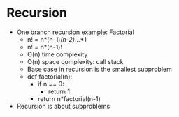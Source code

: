 # Recursion

- One branch recursion example: Factorial
  - n! = n*(n-1)*(n-2)*...*1
  - n! = n*(n-1)!
  - O(n) time complexity
  - O(n) space complexity: call stack
  - Base case in recursion is the smallest subproblem
  - def factorial(n):
    - if n == 0:
      - return 1
    - return n*factorial(n-1)
- Recursion is about subproblems